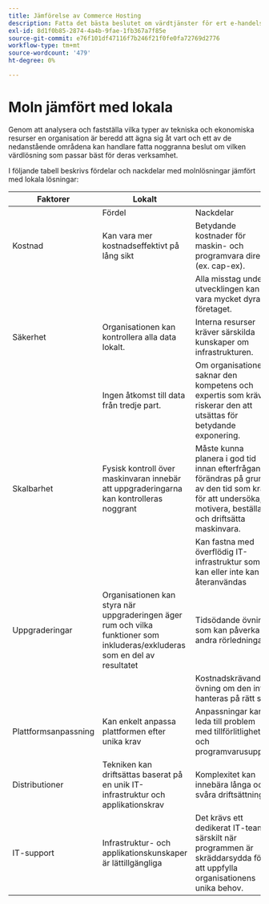 ```yaml
---
title: Jämförelse av Commerce Hosting
description: Fatta det bästa beslutet om värdtjänster för ert e-handelsprojekt genom att läsa den här jämförelsetabellen.
exl-id: 8d1f0b85-2874-4a4b-9fae-1fb367a7f85e
source-git-commit: e76f101df47116f7b246f21f0fe0fa72769d2776
workflow-type: tm+mt
source-wordcount: '479'
ht-degree: 0%

---
```


# Moln jämfört med lokala

Genom att analysera och fastställa vilka typer av tekniska och ekonomiska resurser en organisation är beredd att ägna sig åt vart och ett av de nedanstående områdena kan handlare fatta noggranna beslut om vilken värdlösning som passar bäst för deras verksamhet.

I följande tabell beskrivs fördelar och nackdelar med molnlösningar jämfört med lokala lösningar:

<table>
    <thead>
        <tr>
            <th>Faktorer</th>
            <th>Lokalt</th>
            <th></th>
            <th>Cloud</th>
            <th></th>
        </tr>
    </thead>
    <tbody>
        <tr>
            <td></td>
            <td>Fördel</td>
            <td>Nackdelar</td>
            <td>Fördel</td>
            <td>Nackdelar</td>
        </tr>
        <tr>
            <td>Kostnad</td>
            <td>Kan vara mer kostnadseffektivt på lång sikt</td>
            <td>Betydande kostnader för maskin- och programvara direkt (ex. cap-ex).</td>
            <td>Förutsägbara prenumerationspriser.</td>
            <td>Långsiktig kostnadsprognos krävs.</td>
        </tr>
        <tr>
            <td></td>
            <td></td>
            <td>Alla misstag under utvecklingen kan vara mycket dyra för företaget.</td>
            <td>Kostnaderna kan budgeteras direkt och inga direkta maskinvaru-/programvaruinvesteringar krävs.</td>
            <td>Licenskostnaderna kan minska maskinvarubesparingarna</td>
        </tr>
        <tr>
            <td>Säkerhet</td>
            <td>Organisationen kan kontrollera alla data lokalt.</td>
            <td>Interna resurser kräver särskilda kunskaper om infrastrukturen.</td>
            <td>Avancerad datasäkerhet är tillgänglig och lätt att hantera för organisationer.</td>
            <td>Aktivt riktat av hackare</td>
        </tr>
        <tr>
            <td></td>
            <td>Ingen åtkomst till data från tredje part.</td>
            <td>Om organisationen saknar den kompetens och expertis som krävs riskerar den att utsättas för betydande exponering.</td>
            <td></td>
            <td>Data kan nås av tredje part.</td>
        </tr>
        <tr>
            <td>Skalbarhet</td>
            <td>Fysisk kontroll över maskinvaran innebär att uppgraderingarna kan kontrolleras noggrant</td>
            <td>Måste kunna planera i god tid innan efterfrågan förändras på grund av den tid som krävs för att undersöka, motivera, beställa och driftsätta maskinvara.</td>
            <td>Molnresurser kan snabbt justeras för att passa specifika behov</td>
            <td>Kostnaderna ökar när molninfrastrukturen hanteras felaktigt och inte spåras korrekt</td>
        </tr>
        <tr>
            <td></td>
            <td></td>
            <td>Kan fastna med överflödig IT-infrastruktur som kan eller inte kan återanvändas</td>
            <td></td>
            <td></td>
        </tr>
        <tr>
            <td>Uppgraderingar</td>
            <td>Organisationen kan styra när uppgraderingen äger rum och vilka funktioner som inkluderas/exkluderas som en del av resultatet</td>
            <td>Tidsödande övning som kan påverka andra rörledningar</td>
            <td>Snabba och kostnadseffektiva övningar med låg effekt på andra arbetsflöden</td>
            <td>SaaS-leverantören hanterar uppgraderingen, och organisationen är inte alltid medveten om hur webbplatsen kommer att se ut när den är klar eller påverkas</td>
        </tr>
        <tr>
            <td></td>
            <td></td>
            <td>Kostnadskrävande övning om den inte hanteras på rätt sätt</td>
            <td></td>
            <td></td>
        </tr>
        <tr>
            <td>Plattformsanpassning</td>
            <td>Kan enkelt anpassa plattformen efter unika krav</td>
            <td>Anpassningar kan leda till problem med tillförlitlighet och programvarusupport</td>
            <td>SaaS-plattformarna är relativt stabila. Uppdateringarna är iterativa och enkla att hantera</td>
            <td>SaaS minimerar möjligheten att ändra plattformen</td>
        </tr>
        <tr>
            <td>Distributioner</td>
            <td>Tekniken kan driftsättas baserat på en unik IT-infrastruktur och applikationskrav</td>
            <td>Komplexitet kan innebära långa och svåra driftsättningar</td>
            <td>SaaS är tillförlitlig och enkel att driftsätta</td>
            <td>SaaS implementeras vanligtvis med en lägsta gemensamma nämnare, vilket ibland kan leda till begränsad funktionalitet</td>
        </tr>
        <tr>
            <td>IT-support</td>
            <td>Infrastruktur- och applikationskunskaper är lättillgängliga</td>
            <td>Det krävs ett dedikerat IT-team, särskilt när programmen är skräddarsydda för att uppfylla organisationens unika behov.</td>
            <td>Den försiktighet som är inbyggd i molndriftsättningar innebär att IT-support kan hantera mer med mindre tid och arbete.</td>
            <td>Inlärningskurvan för molnet är stor och personalen med lämplig utbildning är dyr</td>
        </tr>
    </tbody>
</table>
